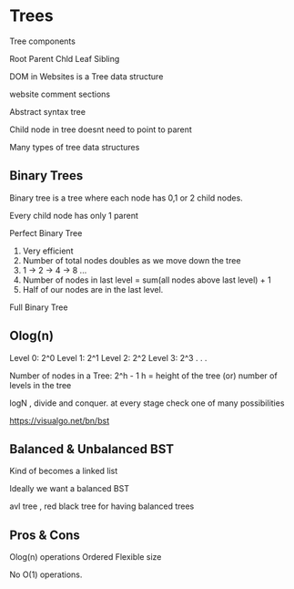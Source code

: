 # Trees

Tree components

Root 
Parent
Chld
Leaf 
Sibling

DOM in Websites is a Tree data structure

website comment sections

Abstract syntax tree

Child node in tree doesnt need to point to parent

Many types of tree data structures

## Binary Trees

Binary tree is a tree where each node has 0,1 or 2 child nodes.

Every child node has only 1 parent

Perfect Binary Tree
1. Very efficient
2. Number of total nodes doubles as we move down the tree
3. 1 -> 2 -> 4 -> 8 ...
4. Number of nodes in last level = sum(all nodes above last level) + 1
5. Half of our nodes are in the last level.



Full Binary Tree

## Olog(n)

Level 0: 2^0
Level 1: 2^1
Level 2: 2^2
Level 3: 2^3
.
.
.


Number of nodes in a Tree: 2^h - 1
h = height of the tree (or) number of levels in the tree

logN , divide and conquer. at every stage check one of many possibilities

https://visualgo.net/bn/bst

## Balanced & Unbalanced BST

Kind of becomes a linked list

Ideally we want a balanced BST

avl tree , red black tree for having balanced trees

## Pros & Cons


Olog(n) operations
Ordered
Flexible size

No O(1) operations. 


